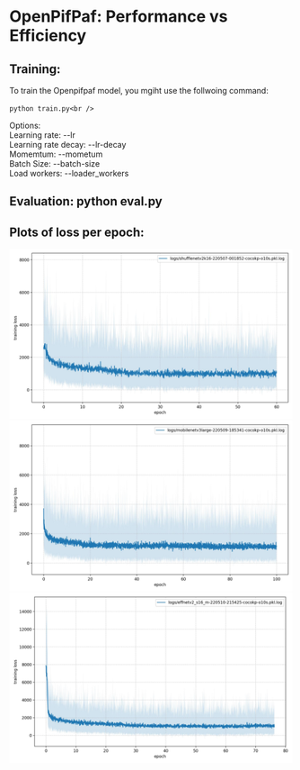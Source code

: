 # OpenPifPaf: Performance vs Efficiency<br />

## Training: 
To train the Openpifpaf model, you mgiht use the follwoing command:<br />

`python train.py<br />`

Options:<br />
Learning rate: --lr<br /> 
Learning rate decay: --lr-decay<br />
Momemtum: --mometum<br />
Batch Size: --batch-size<br />
Load workers: --loader_workers<br />



## Evaluation: python eval.py<br />


## Plots of loss per epoch:<br />

![ShuffleNet](all-images/shuffle/0008.jpeg) <br />
![MobileNet](all-images/mobile/0008.jpeg) <br />
![EfficientNet](all-images/effnet/0008.jpeg) <br />

